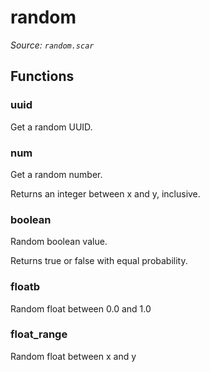 # random

*Source: `random.scar`*

## Functions

### uuid

Get a random UUID.

### num

Get a random number.

Returns an integer between x and y, inclusive.

### boolean

Random boolean value.

Returns true or false with equal probability.

### floatb

Random float between 0.0 and 1.0

### float_range

Random float between x and y

